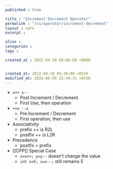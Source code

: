 ```yaml
---
published : true

title : "Increment Decrement Operator"
permalink : "/cs/operator/increment-decrement"
layout : note
excerpt : 

alias : 
categories : 
tags : 

created_at : 2022-04-18 00:00:00 +0000


created_at: 2022-04-18 05:30:00 +0530
modified_at: 2022-06-09 21:44:31 +0530
---
```


- `x++ x--` 
	- Post Increment / Decrement
	- First Use, then operation
- `++x --x`
	- Pre Increment / Decrement
	- First operation, then use
- Associativity
	- prefix ++ is R2L
	- postfix ++ is L2R
- Precedence
	- postfix > prefix
- [[CPP]] Special Case 
	- `x=x++; y=y--` doesn't change the value
	- `int x=5; x=x--;` still remains 5